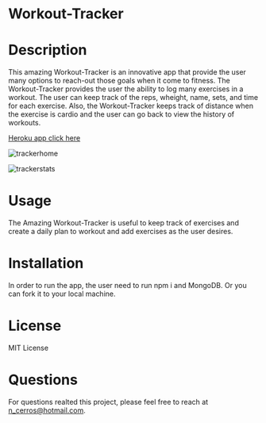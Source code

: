 # Workout-Tracker

# Description

This amazing Workout-Tracker is an innovative app that provide the user many options to reach-out those goals when it come to fitness. The Workout-Tracker provides the user the ability to log many exercises in a workout. The user can keep track of the reps, wheight, name, sets, and time for each exercise. Also, the Workout-Tracker keeps track of distance when the exercise is cardio and the user can go back to view the history of workouts. 


[Heroku app  click here](https://powerful-mesa-36166.herokuapp.com/?id=60bac51b308ee40015d64fa2)

![trackerhome](https://user-images.githubusercontent.com/72178042/120852852-618ad780-c540-11eb-9ad0-c0dad72189f8.png)

![trackerstats](https://user-images.githubusercontent.com/72178042/120852855-63ed3180-c540-11eb-879c-1e3e06346782.png)

# Usage

The Amazing Workout-Tracker is useful to keep track of exercises and create a daily plan to workout and add exercises as the user desires.

# Installation  

In order to run the app, the user need to run npm i and MongoDB. Or you can fork it to your local machine. 

# License

MIT License

# Questions

For questions realted this project, please feel free to reach at n_cerros@hotmail.com.


